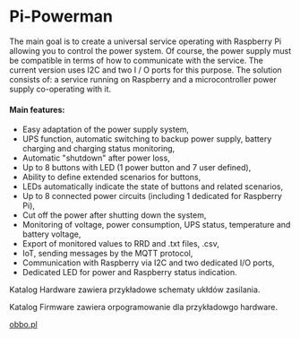 # Pi-Powerman
  The main goal is to create a universal service operating with Raspberry Pi allowing you to control the power system. Of course, the power supply must be compatible in terms of how to communicate with the service. The current version uses I2C and two I / O ports for this purpose. The solution consists of: a service running on Raspberry and a microcontroller power supply co-operating with it. 

#### Main features:
- Easy adaptation of the power supply system,
- UPS function, automatic switching to backup power supply, battery charging and charging status monitoring,
- Automatic "shutdown" after power loss,
- Up to 8 buttons with LED (1 power button and 7 user defined),
- Ability to define extended scenarios for buttons,
- LEDs automatically indicate the state of buttons and related scenarios,
- Up to 8 connected power circuits (including 1 dedicated for Raspberry Pi),
- Cut off the power after shutting down the system,
- Monitoring of voltage, power consumption, UPS status, temperature and battery voltage,
- Export of monitored values to RRD and .txt files, .csv,
- IoT, sending messages by the MQTT protocol, 
- Communication with Raspberry via I2C and two dedicated I/O ports,
- Dedicated LED for power and Raspberry status indication.

Katalog Hardware zawiera przykładowe schematy ukłdów zasilania.

Katalog Firmware zawiera orpogramowanie dla przykładowgo hardware.

[obbo.pl](http://obbo.pl)
